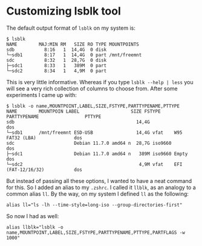 # Customizing lsblk tool

The default output format of `lsblk` on my system is:
```
$ lsblk
NAME        MAJ:MIN RM   SIZE RO TYPE MOUNTPOINTS
sdb           8:16   1  14,4G  0 disk 
└─sdb1        8:17   1  14,4G  0 part /mnt/freemnt 
sdc           8:32   1  28,7G  0 disk 
├─sdc1        8:33   1   389M  0 part 
└─sdc2        8:34   1   4,9M  0 part 
```
This is very little informative. Whereas if you type `lsblk --help | less` you will see a very rich collection of columns to choose from. After some experiments I came up with: 
```
$ lsblk -o name,MOUNTPOINT,LABEL,SIZE,FSTYPE,PARTTYPENAME,PTTYPE
NAME        MOUNTPOIN LABEL                   SIZE FSTYPE  PARTTYPENAME                 PTTYPE
sdb                                             14,4G                                      dos
└─sdb1      /mnt/freemnt ESD-USB                14,4G vfat    W95 FAT32 (LBA)              dos
sdc                      Debian 11.7.0 amd64 n  28,7G iso9660                              dos
├─sdc1                   Debian 11.7.0 amd64 n   389M iso9660 Empty                        dos
└─sdc2                                           4,9M vfat    EFI (FAT-12/16/32)           dos
```
But instead of passing all these options, I wanted to have a neat command for this. So I added an alias to my `.zshrc`. I called it `llblk`, as an analogy to a common alias `ll`. By the way, on my system I defined `ll` as the following:
```
alias ll="ls -lh --time-style=long-iso --group-directories-first"
```
So now I had as well:
```
alias llblk="lsblk -o name,MOUNTPOINT,LABEL,SIZE,FSTYPE,PARTTYPENAME,PTTYPE,PARTFLAGS -w 1000"
```




